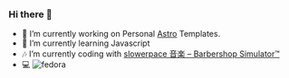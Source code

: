 ### Hi there 👋
- 🔭 I’m currently working on Personal [Astro](https://astro.build/) Templates.
- 🌱 I’m currently learning Javascript
- 🎶 I’m currently coding with [slowerpace 音楽 – Barbershop Simulator™](https://www.youtube.com/watch?v=Bu9Ia0n95rM)
- 💻 ![fedora](https://ziadoua.github.io/m3-Markdown-Badges/badges/Fedora/fedora1.svg)
<!--
**sunflower64/sunflower64** is a ✨ _special_ ✨ repository because its `README.md` (this file) appears on your GitHub profile.

Here are some ideas to get you started:

- 🔭 I’m currently working on ...
- 🌱 I’m currently learning ...
- 👯 I’m looking to collaborate on ...
- 🤔 I’m looking for help with ...
- 💬 Ask me about ...
- 📫 How to reach me: ...
- 😄 Pronouns: ...
- ⚡ Fun fact: ...
-->
